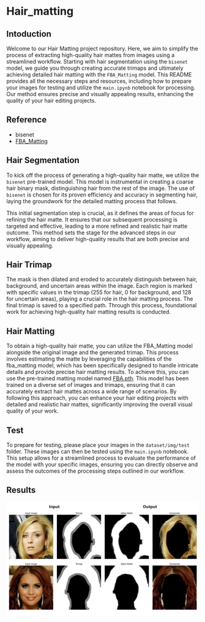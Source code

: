 # Hair_matting

## Intoduction
Welcome to our Hair Matting project repository. Here, we aim to simplify the process of extracting high-quality hair mattes from images using a streamlined workflow. Starting with hair segmentation using the `bisenet` model, we guide you through creating accurate trimaps and ultimately achieving detailed hair matting with the `FBA_Matting` model. This README provides all the necessary steps and resources, including how to prepare your images for testing and utilize the `main.ipynb` notebook for processing. Our method ensures precise and visually appealing results, enhancing the quality of your hair editing projects.


## Reference
- bisenet
- [FBA_Matting](https://github.com/MarcoForte/FBA_Matting)

## Hair Segmentation
To kick off the process of generating a high-quality hair matte, we utilize the `bisenet` pre-trained model. This model is instrumental in creating a coarse hair binary mask, distinguishing hair from the rest of the image. The use of `bisenet` is chosen for its proven efficiency and accuracy in segmenting hair, laying the groundwork for the detailed matting process that follows.

This initial segmentation step is crucial, as it defines the areas of focus for refining the hair matte. It ensures that our subsequent processing is targeted and effective, leading to a more refined and realistic hair matte outcome. This method sets the stage for the advanced steps in our workflow, aiming to deliver high-quality results that are both precise and visually appealing.

## Hair Trimap
The mask is then dilated and eroded to accurately distinguish between hair, background, and uncertain areas within the image. Each region is marked with specific values in the trimap (255 for hair, 0 for background, and 128 for uncertain areas), playing a crucial role in the hair matting process. The final trimap is saved to a specified path. Through this process, foundational work for achieving high-quality hair matting results is conducted.

## Hair Matting
To obtain a high-quality hair matte, you can utilize the FBA_Matting model alongside the original image and the generated trimap. This process involves estimating the matte by leveraging the capabilities of the fba_matting model, which has been specifically designed to handle intricate details and provide precise hair matting results. To achieve this, you can use the pre-trained matting model named [FBA.pth](https://drive.google.com/uc?id=1T_oiKDE_biWf2kqexMEN7ObWqtXAzbB1). This model has been trained on a diverse set of images and trimaps, ensuring that it can accurately extract hair mattes across a wide range of scenarios. By following this approach, you can enhance your hair editing projects with detailed and realistic hair mattes, significantly improving the overall visual quality of your work.


## Test 
To prepare for testing, please place your images in the `dataset/img/test` folder. These images can then be tested using the `main.ipynb` notebook. This setup allows for a streamlined process to evaluate the performance of the model with your specific images, ensuring you can directly observe and assess the outcomes of the processing steps outlined in our workflow.

## Results
![result](./dataset/img/result.png)